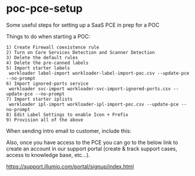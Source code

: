 # poc-pce-setup
Some useful steps for setting up a SaaS PCE in prep for a POC

Things to do when starting a POC:

	1) Create Firewall coexistence rule
	2) Turn on Core Services Detection and Scanner Detection
	3) Delete the default rules
	4) Delete the pre-canned labels
	5) Import starter labels
     workloader label-import workloader-label-import-poc.csv --update-pce --no-prompt
	6) Import ignored-ports service
     workloader svc-import workloader-svc-import-ignored-ports.csv --update-pce --no-prompt
	7) Import starter iplists
     workloader ipl-import workloader-ipl-import-poc.csv --update-pce --no-prompt
	8) Edit Label Settings to enable Icon + Prefix
	9) Provision all of the above

When sending intro email to customer, include this:

Also, once you have access to the PCE you can go to the below link to create an account in our support portal (create & track support cases, access to knowledge base, etc...).

https://support.illumio.com/portal/signup/index.html

